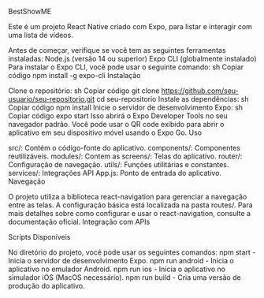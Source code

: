 BestShowME

Este é um projeto React Native criado com Expo, para listar e interagir com uma lista de vídeos.

Antes de começar, verifique se você tem as seguintes ferramentas instaladas:
Node.js (versão 14 ou superior)
Expo CLI (globalmente instalado)
Para instalar o Expo CLI, você pode usar o seguinte comando:
sh
Copiar código
npm install -g expo-cli
Instalação

Clone o repositório:
sh
Copiar código
git clone https://github.com/seu-usuario/seu-repositorio.git
cd seu-repositorio
Instale as dependências:
sh
Copiar código
npm install
Inicie o servidor de desenvolvimento Expo:
sh
Copiar código
expo start
Isso abrirá o Expo Developer Tools no seu navegador padrão. Você pode usar o QR code exibido para abrir o aplicativo em seu dispositivo móvel usando o Expo Go.
Uso

src/: Contém o código-fonte do aplicativo.
components/: Componentes reutilizáveis.
modules/: Contem as 
screens/: Telas do aplicativo.
router/: Configuração de navegação.
utils/: Funções utilitárias e constantes.
services/: Integrações API
App.js: Ponto de entrada do aplicativo.
Navegação

O projeto utiliza a biblioteca react-navigation para gerenciar a navegação entre as telas. A configuração básica está localizada na pasta routes/.
Para mais detalhes sobre como configurar e usar o react-navigation, consulte a documentação oficial.
Integração com APIs

Scripts Disponíveis

No diretório do projeto, você pode usar os seguintes comandos:
npm start - Inicia o servidor de desenvolvimento Expo.
npm run android - Inicia o aplicativo no emulador Android.
npm run ios - Inicia o aplicativo no simulador iOS (MacOS necessário).
npm run build - Cria uma versão de produção do aplicativo.

